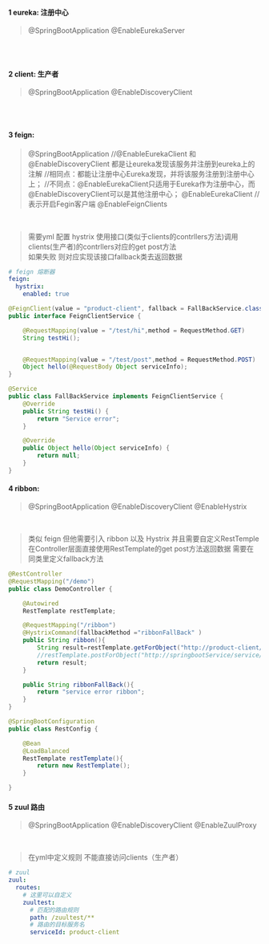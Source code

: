 #### 1 eureka: 注册中心 <br>
> @SpringBootApplication
@EnableEurekaServer

<br><br>

#### 2 client: 生产者<br>
> @SpringBootApplication
  @EnableDiscoveryClient

<br><br>


#### 3 feign:  <br>
> @SpringBootApplication
  //@EnableEurekaClient 和 @EnableDiscoveryClient 都是让eureka发现该服务并注册到eureka上的注解
  //相同点：都能让注册中心Eureka发现，并将该服务注册到注册中心上；
  //不同点：@EnableEurekaClient只适用于Eureka作为注册中心，而@EnableDiscoveryClient可以是其他注册中心；
  @EnableEurekaClient
  //表示开启Fegin客户端
  @EnableFeignClients

<br>

>需要yml 配置 hystrix   使用接口(类似于clients的contrllers方法)调用clients(生产者)的contrllers对应的get post方法   
>如果失败 则对应实现该接口fallback类去返回数据
```yaml
# feign 熔断器
feign:
  hystrix:
    enabled: true
```
```java
@FeignClient(value = "product-client", fallback = FallBackService.class)
public interface FeignClientService {

    @RequestMapping(value = "/test/hi",method = RequestMethod.GET)
    String testHi();


    @RequestMapping(value = "/test/post",method = RequestMethod.POST)
    Object hello(@RequestBody Object serviceInfo);
}

@Service
public class FallBackService implements FeignClientService {
    @Override
    public String testHi() {
        return "Service error";
    }

    @Override
    public Object hello(Object serviceInfo) {
        return null;
    }
}

```



#### 4 ribbon: <br>
> @SpringBootApplication
  @EnableDiscoveryClient
  @EnableHystrix

<br>

> 类似 feign 但他需要引入 ribbon 以及 Hystrix 并且需要自定义RestTemple 
在Controller层面直接使用RestTemplate的get post方法返回数据 需要在同类里定义fallback方法
```java
@RestController
@RequestMapping("/demo")
public class DemoController {

    @Autowired
    RestTemplate restTemplate;

    @RequestMapping("/ribbon")
    @HystrixCommand(fallbackMethod ="ribbonFallBack" )
    public String ribbon(){
        String result=restTemplate.getForObject("http://product-client/test/hi",String.class);
        //restTemplate.postForObject("http://springbootService/service/rest?token=1", serviceInfo, String.class)
        return result;
    }

    public String ribbonFallBack(){
        return "service error ribbon";
    }
}

@SpringBootConfiguration
public class RestConfig {

    @Bean
    @LoadBalanced
    RestTemplate restTemplate(){
        return new RestTemplate();
    }

}
```

#### 5 zuul 路由
> @SpringBootApplication
  @EnableDiscoveryClient
  @EnableZuulProxy

<br>

> 在yml中定义规则 不能直接访问clients（生产者）
```yaml
# zuul
zuul:
  routes:
    # 这里可以自定义
    zuultest:
      # 匹配的路由规则
      path: /zuultest/**
      # 路由的目标服务名
      serviceId: product-client

```


